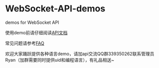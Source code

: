 # WebSocket-API-demos
demos for WebSocket API

使用demo前请仔细阅读[API文档](https://github.com/huobiapi/API_Docs/wiki)

常见问题请参考[FAQ](https://github.com/huobiapi/API-FAQ/wiki)

欢迎大家踊跃提供各种语言demo，请加api交流QQ群339350262联系管理员Ryan（加群需要同时提供uid和编程语言），有礼品相送~
